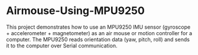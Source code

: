 # Airmouse-Using-MPU9250
This project demonstrates how to use an MPU9250 IMU sensor (gyroscope + accelerometer + magnetometer) as an air mouse or motion controller for a computer. The MPU9250 reads orientation data (yaw, pitch, roll) and sends it to the computer over Serial communication.
